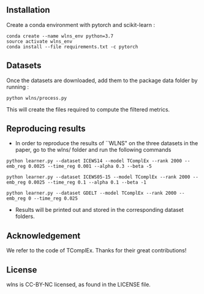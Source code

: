 ## Installation
Create a conda environment with pytorch and scikit-learn :
```
conda create --name wlns_env python=3.7
source activate wlns_env
conda install --file requirements.txt -c pytorch
```

## Datasets
Once the datasets are downloaded, add them to the package data folder by running :
```
python wlns/process.py
```

This will create the files required to compute the filtered metrics.

## Reproducing results

* In order to reproduce the results of ``WLNS" on the three datasets in the paper, go to the wlns/ folder and run the following commands

```
python learner.py --dataset ICEWS14 --model TComplEx --rank 2000 --emb_reg 0.0025 --time_reg 0.001 --alpha 0.3 --beta -5

python learner.py --dataset ICEWS05-15 --model TComplEx --rank 2000 --emb_reg 0.0025 --time_reg 0.1 --alpha 0.1 --beta -1

python learner.py --dataset GDELT --model TComplEx --rank 2000 --emb_reg 0 --time_reg 0.025
```
* Results will be printed out and stored in the corresponding dataset folders.

## Acknowledgement
We refer to the code of TComplEx. Thanks for their great contributions!

## License
wlns is CC-BY-NC licensed, as found in the LICENSE file.

